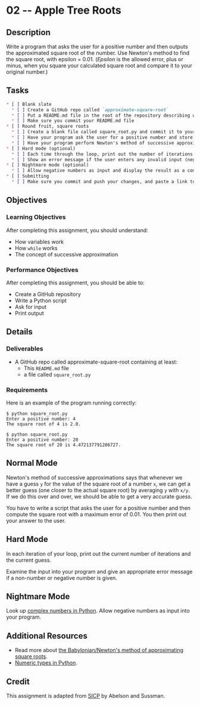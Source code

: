 # 02 -- Apple Tree Roots

## Description

Write a program that asks the user for a positive number and then outputs the
approximated square root of the number. Use Newton's method to find the square
root, with epsilon = 0.01. (_Epsilon_ is the allowed error, plus or minus, when
you square your calculated square root and compare it to your original number.)

## Tasks
```markdown
* [ ] Blank slate
  * [ ] Create a GitHub repo called `approximate-square-root`
  * [ ] Put a README.md file in the root of the repository describing what your program will do. (_feel free to start with the description above_)
  * [ ] Make sure you commit your README.md file
* [ ] Round fruit, square roots
  * [ ] Create a blank file called square_root.py and commit it to your repo
  * [ ] Have your program ask the user for a positive number and store it in a variable
  * [ ] Have your program perform Newton's method of successive approximations to approximate the square root of the inputted number
* [ ] Hard mode (optional)
  * [ ] Each time through the loop, print out the number of iterations that have occurred
  * [ ] Show an error message if the user enters any invalid input (negative number or non-numeric string)
* [ ] Nightmare mode (optional)
  * [ ] Allow negative numbers as input and display the result as a complex number
* [ ] Submitting
  * [ ] Make sure you commit and push your changes, and paste a link to the repo as a comment
```

## Objectives

### Learning Objectives

After completing this assignment, you should understand:

* How variables work
* How `while` works
* The concept of successive approximation

### Performance Objectives

After completing this assignment, you should be able to:

* Create a GitHub repository
* Write a Python script
* Ask for input
* Print output

## Details

### Deliverables

* A GitHub repo called approximate-square-root containing at least:
  * This `README.md` file
  * a file called `square_root.py`

### Requirements  

Here is an example of the program running correctly:

```
$ python square_root.py
Enter a positive number: 4
The square root of 4 is 2.0.

$ python square_root.py
Enter a positive number: 20
The square root of 20 is 4.472137791286727.
```

## Normal Mode

Newton's method of successive approximations says that whenever we have a guess
`y` for the value of the square root of a number `x`, we can get a better guess
(one closer to the actual square root) by averaging `y` with `x/y`. If we do
this over and over, we should be able to get a very accurate guess.

You have to write a script that asks the user for a positive number and then
compute the square root with a maximum error of 0.01. You then print out your
answer to the user.

## Hard Mode

In each iteration of your loop, print out the current number of iterations and
the current guess.

Examine the input into your program and give an appropriate error message if
a non-number or negative number is given.

## Nightmare Mode

Look up [complex numbers in Python][]. Allow negative numbers as input into
your program.

## Additional Resources

* Read more about [the Babylonian/Newton's method of approximating square roots](https://en.wikipedia.org/wiki/Methods_of_computing_square_roots#Babylonian_method).
* [Numeric types in Python](https://docs.python.org/3/library/stdtypes.html#numeric-types-int-float-complex).

## Credit

This assignment is adapted from
[SICP](https://mitpress.mit.edu/sicp/chapter1/node9.html) by Abelson and
Sussman.


[complex numbers in Python]: https://docs.python.org/3/library/stdtypes.html#numeric-types-int-float-complex
